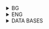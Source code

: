 <details>
    <summary>BG</summary>

# Тригери - задачи

<ol>
    <li>Добавете Брус Уилис в базата. Направете така, че при добавяне на филм, чието заглавие съдържа “save” или “world”, Брус save” или “save” или “world”, Брус world”, Брус Уилис автоматично да бъде добавен като актьор, играл във филма.</li>
    <li>Да се направи така, че да не е възможно средната стойност на Networth да е помалка от 500 000 (ако при промени в таблицата MovieExec тази стойност стане по-малка от 500 000, промените да бъдат отхвърлени).</li>
    <li>MS SQL не поддържа ON DELETE SET NULL. Да се реализира с тригер за външния ключ Movie.producerc#.</li>
    <li>При добавяне на нов запис в StarsIn, ако новият ред указва несъществуващ филм или актьор, да се добавят липсващите данни в съответната таблица (неизвестните данни да бъдат NULL).</li>
    <li>Да се направи така, че при изтриване на лаптоп на производител D автоматично да се добавя PC със същите параметри в таблицата с компютри. Моделът на новите компютри да бъде ‘1121’, CD устройството да бъде ‘52x’, а кодът - със 100 по-голям от кода на лаптопа.</li>
    <li>При промяна на цената на някой компютър се уверете, че няма по-евтин компютър със същата честота на процесора.</li>
    <li>Никой производител на компютри не може да произвежда и принтери.</li>
    <li>Всеки производител на компютър трябва да произвежда и лаптоп, който да има същата или по-висока честота на процесора.</li>
    <li>При промяна на данните в таблицата Laptop се уверете, че средната цена на лаптопите за всеки производител е поне 2000.</li>
    <li>Ако някой лаптоп има повече памет от някой компютър, трябва да бъде и по-скъп от него.</li>
    <li>Да приемем, че цветните матрични принтери (type = 'Matrix') са забранени за продажба. При добавяне на принтери да се игнорират цветните матрични. Ако с една заявка се добавят няколко принтера, да се добавят само тези, които не са забранени, а другите да се игнорират.</li>
    <li>Ако бъде добавен нов клас с водоизместимост по-голяма от 35000, класът да бъде добавен в таблицата, но да му се зададе водоизместимост 35000.</li>
    <li>Създайте изглед, който показва за всеки клас името му и броя кораби (евентуално 0). Направете така, че при изтриване на ред да се изтрие класът и всички негови кораби.</li>
    <li>Никой клас не може да има повече от два кораба.</li>
    <li>Кораб с повече от 9 оръдия не може да участва в битка с кораб, който е с помалко от 9 оръдия. Напишете тригер за Outcomes.</li>
    <li>Кораб, който вече е потънал, не може да участва в битка, чиято дата е след датата на потъването му. Напишете тригери за всички таблици, за които е необходимо.</li>
</ol>

</details>

<details>
    <summary>ENG</summary>

# Views and indexes - problems

</details>

<details>
    <summary>DATA BASES</summary>

# MOVIES
<img src="../MOVIES.png"
     alt="Markdown Monster icon"
     style="float: left; margin-right: 10px;" />

# PRODUCTS
<img src="../PRODUCTS.png"
     alt="Markdown Monster icon"
     style="float: left; margin-right: 10px;" />

# SHIPS
<img src="../SHIPS.png"
     alt="Markdown Monster icon"
     style="float: left; margin-right: 10px;" />

</details>
